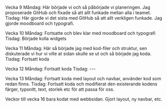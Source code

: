 Vecka 9
Måndag: Här började vi och så påbörjade vi planeringen. Jag proposerade GitHub och fixade så att allt funkade mellan alla i teamet.
Tisdag: Här gjorde vi det sista med GitHub så att allt verkligen funkade. Jag gjorde moodboard och typografi. 

Vecka 10
Måndag: Fortsatte och blev klar med moodboard och typografi
Tisdag: Började kolla widgets

Vecka 11
Måndag: Här så började jag med kod-filer och struktur, sen diskuterade vi hur vi ville at sidan skulle se ut och så började jag koda.
Tisdag: Fortsatt koda

Vecka 12
Måndag: Fortsatt koda
Tisdag: ---

Vecka 13
Måndag: Fortsatt koda med layout och navbar, använder kod som redan finns. 
Tisdag: Fortsatt koda och modifierat den existerande kodens färger, typsnitt, text, storlek etc för att passa för oss.

Veckor till vecka 16 bara kodat med webbsidan. Gjort layout, ny navbar, etc.
